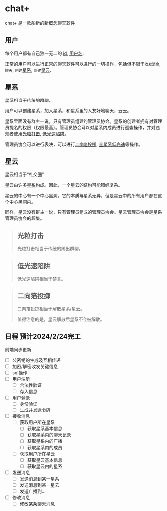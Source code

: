 # chat+
chat+ 是一款船新的新概念聊天软件



## 用户

每个用户都有自己独一无二的 [id](), [用户名]().

正常的用户可以进行正常的聊天软件可以进行的一切操作，包括但不限于`收发消息`, `聊天`, `创建`[星系](#星系), `创建`[星云](#星云).



## 星系

星系相当于传统的群聊。

用户可以创建星系，加入星系，和星系里的人友好地聊天，云云。

星系里面没有群主一说，只有管理员组建的管理员协会。星系的创建者拥有对管理员提名的权限（权限最高）。管理员协会可以对星系内成员进行巡查操作，并对违规者使用[光粒打击](#光粒打击), [低光速陷阱](#低光速陷阱)。

管理员协会可以进行表决，可以进行[二向箔投掷](#二向箔投掷), [全星系低光速](#低光速陷阱)等操作。




## 星云

星云相当于“社交圈”

星云由许多[星系](#星系)构成。因此，一个星云的结构可能错综复杂。

星云的中心有一个中心黑洞。它的本质与星系无异，但是星云中的所有用户都在这个中心黑洞内。

同样，星云没有群主一说，只有管理员组成的管理员协会。星云管理员协会是星系管理员协会的超集。



>## 光粒打击
> 光粒打击相当于传统的踢出群聊。



>## 低光速陷阱
> 低光速陷阱相当于禁言。



>## 二向箔投掷
> 二向箔投掷相当于解散星系/星云。
>
> 值得注意的是，星云解散后星系不会被解散。



<!--
## ***式星系

***式星系是普通星系的超集。

星系拥有至高无上的特权。

管理员相当于 一人之下 万人之上

可以操纵群成员的一切行为。
-->


## 日程 预计2024/2/24完工

前端同步更新

- [ ] 公密钥的生成及互相传递
- [ ] 加密/解密收发关键信息
- [ ] sql操作
- [ ] 用户注册
  - [ ] 合法性验证
  - [ ] 存入信息
- [ ] 用户登录
  - [ ] 身份验证
  - [ ] 生成并发送令牌
- [ ] 接收消息
  - [ ] 获取用户所在星系
    - [ ] 获取星系基本信息
    - [ ] 获取星系内的聊天记录
    - [ ] 获取星系内的广播
    - [ ] 获取星系内的成员
  - [ ] 获取用户所在星云
    - [ ] 获取星云基本信息
    - [ ] 获取星云内的星系
- [ ] 发送消息
  - [ ] 发送消息到某一星系
  - [ ] 发送消息到某一星云
  - [ ] 发送广播到...
- [ ] 修改消息
  - [ ] 修改某条聊天消息
